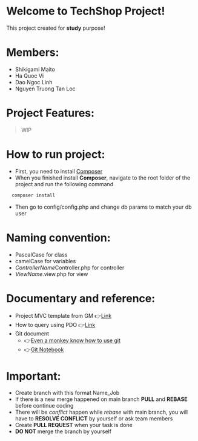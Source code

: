 # Welcome to TechShop Project!
This project created for **study** purpose!

# Members:
- Shikigami Maito
- Ha Quoc Vi
- Dao Ngoc Linh
- Nguyen Truong Tan Loc

# Project Features:
>WIP

# How to run project:
- First, you need to install [Composer](https://getcomposer.org/download/)
- When you finished install **Composer**, navigate to the root folder of the project and run the following command
```sh
  composer install
```
- Then go to config/config.php and change db params to match your db user

# Naming convention:
- PascalCase for class
- camelCase for variables
- *ControllerName*Controller.php for controller
- *ViewName*.view.php for view

# Documentary and reference:
- Project MVC template from GM 👉[Link](https://www.giuseppemaccario.com/how-to-build-a-simple-php-mvc-framework/)
- How to query using PDO 👉[Link](https://www.phptutorial.net/php-pdo/php-pdo-select/)
- Git document 
  - 👉[Even a monkey know how to use git](https://backlog.com/git-tutorial/vn/intro/intro2_1.html)
  - 👉[Git Notebook](https://rogerdudler.github.io/git-guide/index.vi.html)

# Important:
- Create branch with this format Name_Job
- If there is a new merge happened on main branch **PULL** and **REBASE** before continue coding
- There will be *conflict* happen while *rebase* with main branch, you will have to **RESOLVE CONFLICT** by yourself or ask team members
- Create **PULL REQUEST** when your task is done
- **DO NOT** merge the branch by yourself

